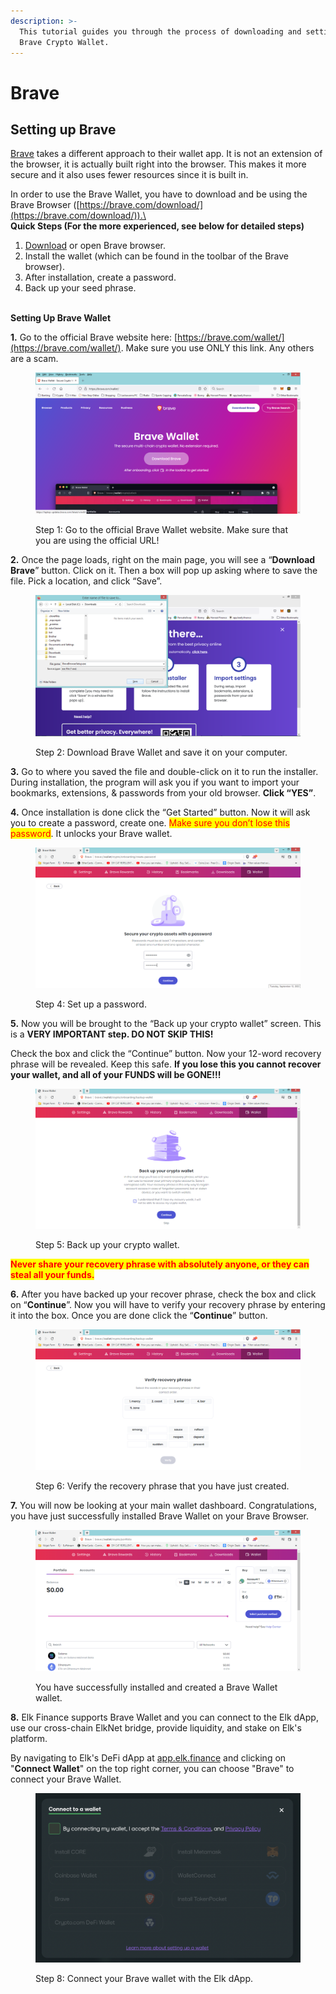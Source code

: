 ```yaml
---
description: >-
  This tutorial guides you through the process of downloading and setting up the
  Brave Crypto Wallet.
---
```


# Brave

## Setting up **Brave**&#x20;

[Brave](https://brave.com/) takes a different approach to their wallet app. It is not an extension of the browser, it is actually built right into the browser. This makes it more secure and it also uses fewer resources since it is built in.

In order to use the Brave Wallet, you have to download and be using the Brave Browser ([https://brave.com/download/](https://brave.com/download/)).\
\
**Quick Steps (For the more experienced, see below for detailed steps)**

1. [Download](https://brave.com/download/) or open Brave browser.
2. Install the wallet (which can be found in the toolbar of the Brave browser).&#x20;
3. After installation, create a password.
4. Back up your seed phrase.

\
**Setting Up Brave Wallet**

**1.** Go to the official Brave website here: [https://brave.com/wallet/](https://brave.com/wallet/). Make sure you use ONLY this link. Any others are a scam.

<figure><img src="../../.gitbook/assets/brave_01.png" alt=""><figcaption><p>Step 1: Go to the official Brave Wallet website. Make sure that you are using the official URL!</p></figcaption></figure>

**2.** Once the page loads, right on the main page, you will see a “**Download Brave**” button. Click on it. Then a box will pop up asking where to save the file. Pick a location, and click “Save”.

<figure><img src="../../.gitbook/assets/brave_02.png" alt=""><figcaption><p>Step 2: Download Brave Wallet and save it on your computer.</p></figcaption></figure>

**3.** Go to where you saved the file and double-click on it to run the installer. During installation, the program will ask you if you want to import your bookmarks, extensions, & passwords from your old browser. **Click “YES”**.

**4.** Once installation is done click the “Get Started” button. Now it will ask you to create a password, create one. <mark style="color:red;">Make sure you don’t lose this password</mark>. It unlocks your Brave wallet.

<figure><img src="../../.gitbook/assets/brave_04.png" alt=""><figcaption><p>Step 4: Set up a password.</p></figcaption></figure>

**5.** Now you will be brought to the “Back up your crypto wallet” screen. This is a **VERY IMPORTANT step. DO NOT SKIP THIS!**

Check the box and click the “Continue” button. Now your 12-word recovery phrase will be revealed. Keep this safe. **If you lose this you cannot recover your wallet, and all of your FUNDS will be GONE!!!**&#x20;

<figure><img src="../../.gitbook/assets/brave_05.png" alt=""><figcaption><p>Step 5: Back up your crypto wallet.</p></figcaption></figure>

<mark style="color:red;">**Never share your recovery phrase with absolutely anyone, or they can steal all your funds.**</mark> &#x20;

**6.** After you have backed up your recover phrase, check the box and click on “**Continue**”.  Now you will have to verify your recovery phrase by entering it into the box. Once you are done click the “**Continue**” button.

<figure><img src="../../.gitbook/assets/brave_07.png" alt=""><figcaption><p>Step 6: Verify the recovery phrase that you have just created.</p></figcaption></figure>

**7.** You will now be looking at your main wallet dashboard. Congratulations, you have just successfully installed Brave Wallet on your Brave Browser.&#x20;

<figure><img src="../../.gitbook/assets/brave_08.png" alt=""><figcaption><p>You have successfully installed and created a Brave Wallet wallet.</p></figcaption></figure>

**8.** Elk Finance supports Brave Wallet and you can connect to the Elk dApp, use our cross-chain ElkNet bridge, provide liquidity, and stake on Elk's platform.&#x20;

By navigating to Elk's DeFi dApp at [app.elk.finance](https://app.elk.finance) and clicking on "**Connect Wallet**" on the top right corner, you can choose "Brave" to connect your Brave Wallet.

<figure><img src="../../.gitbook/assets/Screenshot 2022-09-18 at 12.07.27.png" alt=""><figcaption><p>Step 8: Connect your Brave wallet with the Elk dApp.</p></figcaption></figure>

